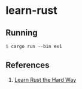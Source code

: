 # learn-rust

## Running

```rust
$ cargo run --bin ex1
```

## References

1. [Learn Rust the Hard Way](https://github.com/rylev/learn-rust-the-hard-way)
